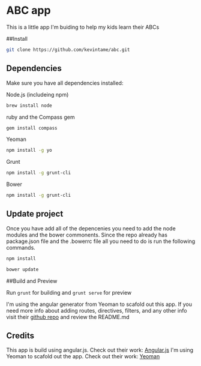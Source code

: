 # ABC app 

This is a little app I'm buiding to help my kids learn their ABCs

##Install
```bash
git clone https://github.com/kevintame/abc.git
```
## Dependencies
Make sure you have all dependencies installed:

Node.js (includeing npm)
```bash
brew install node
```
ruby and the Compass gem
```bash
gem install compass
```
Yeoman
```bash
npm install -g yo
```
Grunt
```bash
npm install -g grunt-cli
```
Bower
```bash
npm install -g grunt-cli
```
## Update project
Once you have add all of the depencenies you need to add the node modules and the bower commonents. Since the repo already has  package.json file and the .bowerrc file all you need to do is run the following commands. 

```bash
npm install
```
```bash
bower update
```
##Build and Preview

Run `grunt` for building and `grunt serve` for preview

I'm using the angular generator from Yeoman to scafold out this app. If you need more info about adding routes, directives, filters, and any other info visit their [github repo](https://github.com/yeoman/generator-angular) and review the README.md 

## Credits

This app is build using angular.js. Check out their work: [Angular.js](https://angularjs.org/)
I'm using Yeoman to scafold out the app. Check out their work: [Yeoman](http://yeoman.io/)
